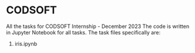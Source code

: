 # CODSOFT
All the tasks for CODSOFT Internship - December 2023
The code is written in Jupyter Notebook for all tasks.
The task files specifically are:
1) iris.ipynb
